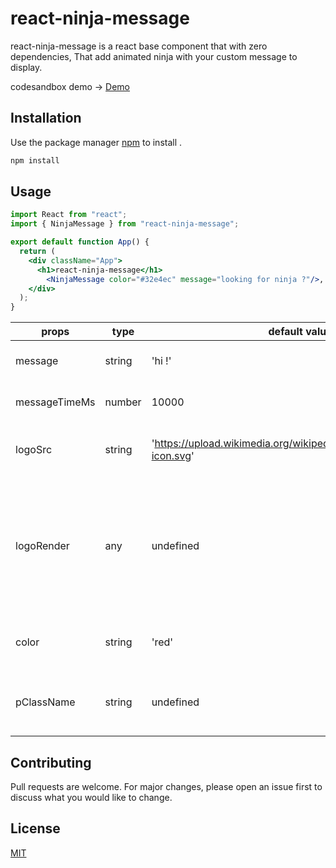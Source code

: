 # react-ninja-message

react-ninja-message is a react base component that with zero dependencies, That add animated ninja with your custom message to display.  

codesandbox demo -> [Demo]()
## Installation

Use the package manager [npm]() to install .

```bash
npm install 
```

## Usage

```jsx
import React from "react";
import { NinjaMessage } from "react-ninja-message";

export default function App() {
  return (
    <div className="App">
      <h1>react-ninja-message</h1>
        <NinjaMessage color="#32e4ec" message="looking for ninja ?"/>,
    </div>
  );
}
```

props| type | default value| info
--- | --- | --- | ---
message | string | 'hi !' | Text message to display
messageTimeMs | number | 10000 | Delay until message disappear
logoSrc | string | 'https://upload.wikimedia.org/wikipedia/commons/a/a7/React-icon.svg' | Path to logo image (50x50)
logoRender | any | undefined | use to render custom logo (limit to 50x50 container). Using this props overwrite `logoSrc` props
color | string | 'red' | Set the ninja ribbon color
pClassName | string | undefined | Advance options for replace all default style.

## Contributing
Pull requests are welcome. For major changes, please open an issue first to discuss what you would like to change.


## License
[MIT](https://choosealicense.com/licenses/mit/)